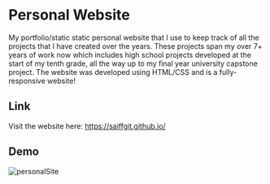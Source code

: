 # Personal Website
My portfolio/static static personal website that I use to keep track of all the projects that I have created over the years. These projects span my over 7+ years of work now which includes high school projects developed at the start of my tenth grade, all the way up to my final year university capstone project. The website was developed using HTML/CSS and is a fully-responsive website!

## Link
Visit the website here: https://saiffgit.github.io/

## Demo
![personalSite](https://user-images.githubusercontent.com/52171136/189565716-297c6728-4dd2-4706-a442-7ec1569dfebe.gif)

